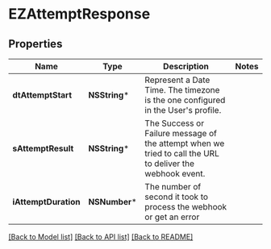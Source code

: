 # EZAttemptResponse

## Properties
Name | Type | Description | Notes
------------ | ------------- | ------------- | -------------
**dtAttemptStart** | **NSString*** | Represent a Date Time. The timezone is the one configured in the User&#39;s profile. | 
**sAttemptResult** | **NSString*** | The Success or Failure message of the attempt when we tried to call the URL to deliver the webhook event. | 
**iAttemptDuration** | **NSNumber*** | The number of second it took to process the webhook or get an error | 

[[Back to Model list]](../README.md#documentation-for-models) [[Back to API list]](../README.md#documentation-for-api-endpoints) [[Back to README]](../README.md)


